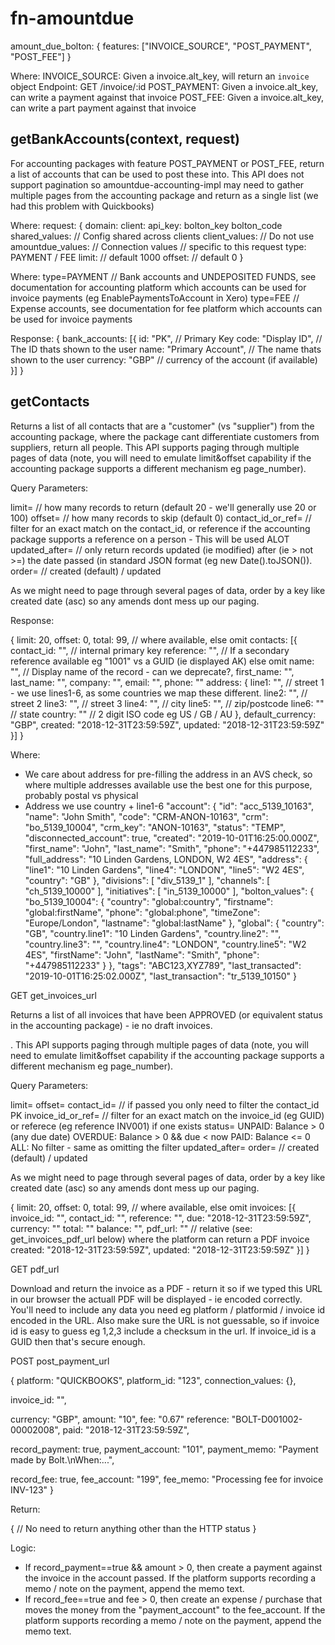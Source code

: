 # fn-amountdue

amount_due_bolton: {
	features: ["INVOICE_SOURCE", "POST_PAYMENT", "POST_FEE"]
}

Where:
	INVOICE_SOURCE: Given a invoice.alt_key, will return an `invoice` object
		Endpoint: 
			GET /invoice/:id
	POST_PAYMENT: Given a invoice.alt_key, can write a  payment against that invoice
	POST_FEE: Given a invoice.alt_key, can write a part payment against that invoice


## getBankAccounts(context, request)

For accounting packages with feature POST_PAYMENT or POST_FEE, return a list of accounts that can be used to post these into. This API does not support pagination so amountdue-accounting-impl may need to gather multiple pages from the accounting package and return as a single list (we had this problem with Quickbooks)

Where:
request: {
	domain:
	client:
	api_key:
	bolton_key
	bolton_code
	shared_values: // Config shared across clients
	client_values: // Do not use
	amountdue_values: // Connection values
	// specific to this request
	type: PAYMENT / FEE
	limit: // default 1000
	offset: // default 0
}

Where:
  type=PAYMENT // Bank accounts and UNDEPOSITED FUNDS, see documentation for accounting platform which accounts can be used for invoice payments (eg EnablePaymentsToAccount in Xero)
  type=FEE // Expense accounts, see documentation for fee platform which accounts can be used for invoice payments

Response:
{
  bank_accounts: [{
    id: "PK", // Primary Key
    code: "Display ID", // The ID thats shown to the user
    name: "Primary Account", // The name thats shown to the user
    currency: "GBP" // currency of the account (if available)
  }]
}

## getContacts

Returns a list of all contacts that are a "customer" (vs "supplier") from the accounting package, where the package cant differentiate customers from suppliers, return all people. This API supports paging through multiple pages of data (note, you will need to emulate limit&offset capability if the accounting package supports a different mechanism eg page_number).

Query Parameters:

  limit= // how many records to return (default 20 - we'll generally use 20 or 100)
  offset= // how many records to skip (default 0)
  contact_id_or_ref= // filter for an exact match on the contact_id, or reference if the accounting package supports a reference on a person - This will be used ALOT
  updated_after= // only return records updated (ie modified) after (ie > not >=) the date passed (in standard JSON format (eg new Date().toJSON()).
  order= // created (default) / updated

As we might need to page through several pages of data, order by a key like created date (asc) so any amends dont mess up our paging.


Response:

{
  limit: 20,
  offset: 0,
  total: 99, // where available, else omit
  contacts: [{
    contact_id: "", // internal primary key
    reference: "", // If a secondary reference available eg "1001" vs a GUID (ie displayed AK) else omit
    name: "", // Display name of the record - can we deprecate?,
    first_name: "",
    last_name: "",
    company: "",
    email: "",
    phone: ""
    address: {
      line1: "", // street 1 - we use lines1-6, as some countries we map these different.
      line2: "", // street 2
      line3: "", // street 3
      line4: "", // city
      line5: "", // zip/postcode
      line6: "" // state
      country: "" // 2 digit ISO code eg US / GB / AU
    },
    default_currency: "GBP",
    created: "2018-12-31T23:59:59Z",
    updated: "2018-12-31T23:59:59Z"
  }]
}

Where:

* We care about address for pre-filling the address in an AVS check, so where multiple addresses available use the best one for this purpose, probably postal vs physical
* Address we use country + line1-6
"account": {
	"id": "acc_5139_10163",
	"name": "John Smith",
	"code": "CRM-ANON-10163",
	"crm": "bo_5139_10004",
	"crm_key": "ANON-10163",
	"status": "TEMP",
	"disconnected_account": true,
	"created": "2019-10-01T16:25:00.000Z",
	"first_name": "John",
	"last_name": "Smith",
	"phone": "+447985112233",
	"full_address": "10 Linden Gardens, LONDON, W2 4ES",
	"address": {
	  "line1": "10 Linden Gardens",
	  "line4": "LONDON",
	  "line5": "W2 4ES",
	  "country": "GB"
	},
	"divisions": [
	  "div_5139_1"
	],
	"channels": [
	  "ch_5139_10000"
	],
	"initiatives": [
	  "in_5139_10000"
	],
	"bolton_values": {
	  "bo_5139_10004": {
	    "country": "global:country",
	    "firstname": "global:firstName",
	    "phone": "global:phone",
	    "timeZone": "Europe/London",
	    "lastname": "global:lastName"
	  },
	  "global": {
	    "country": "GB",
	    "country.line1": "10 Linden Gardens",
	    "country.line2": "",
	    "country.line3": "",
	    "country.line4": "LONDON",
	    "country.line5": "W2 4ES",
	    "firstName": "John",
	    "lastName": "Smith",
	    "phone": "+447985112233"
	  }
	},
	"tags": "ABC123,XYZ789",
	"last_transacted": "2019-10-01T16:25:02.000Z",
	"last_transaction": "tr_5139_10150"
}


GET get_invoices_url

Returns a list of all invoices that have been APPROVED (or equivalent status in the accounting package) - ie no draft invoices.

. This API supports paging through multiple pages of data (note, you will need to emulate limit&offset capability if the accounting package supports a different mechanism eg page_number).

Query Parameters:

  limit=
  offset=
  contact_id= // if passed you only need to filter the contact_id PK
  invoice_id_or_ref= // filter for an exact match on the invoice_id (eg GUID) or referece (eg reference INV001) if one exists
  status=
    UNPAID: Balance > 0 (any due date)
    OVERDUE: Balance > 0 && due < now
    PAID: Balance <= 0
    ALL: No filter - same as omitting the filter
  updated_after=
  order= // created (default) / updated


As we might need to page through several pages of data, order by a key like created date (asc) so any amends dont mess up our paging.

{
  limit: 20,
  offset: 0,
  total: 99, // where available, else omit
  invoices: [{
    invoice_id: "",
    contact_id:  "",
    reference: "",
    due: "2018-12-31T23:59:59Z",
    currency: ""
    total: ""
    balance: "",
    pdf_url: "" // relative (see: get_invoices_pdf_url below) where the platform can return a PDF invoice
    created: "2018-12-31T23:59:59Z",
    updated: "2018-12-31T23:59:59Z"
  }]
}

GET pdf_url

Download and return the invoice as a PDF - return it so if we typed this URL in our browser the actuall PDF will be displayed - ie encoded correctly. You'll need to include any data you need eg platform / platformid / invoice id encoded in the URL. Also make sure the URL is not guessable, so if invoice id is easy to guess eg 1,2,3 include a checksum in the url. If invoice_id is a GUID then that's secure enough.

POST post_payment_url

{
  platform: "QUICKBOOKS",
  platform_id: "123",
  connection_values: {},

  invoice_id: "",

  currency: "GBP",
  amount: "10",
  fee: "0.67"
  reference: "BOLT-D001002-00002008",
  paid: "2018-12-31T23:59:59Z",

  record_payment: true,
  payment_account: "101",
  payment_memo: "Payment made by Bolt.\nWhen:...",

  record_fee: true,
  fee_account: "199",
  fee_memo: "Processing fee for invoice INV-123"
}

Return:

{
  // No need to return anything other than the HTTP status
}


Logic:
* If record_payment==true && amount > 0, then create a payment against the invoice in the account passed. If the platform supports recording a memo / note on the payment, append the memo text.
* If record_fee==true and fee > 0, then create an expense / purchase that moves the money from the "payment_account" to the fee_account. If the platform supports recording a memo / note on the payment, append the memo text.